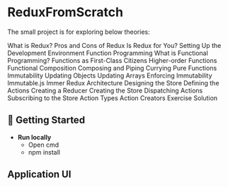 # ReduxFromScratch
The small project is for exploring below theories: 

What is Redux?
Pros and Cons of Redux
Is Redux for You?
Setting Up the Development Environment 
Function Programming 
What is Functional Programming? 
Functions as First-Class Citizens
Higher-order Functions
Functional Composition
Composing and Piping
Currying
Pure Functions
Immutability
Updating Objects
Updating Arrays
Enforcing Immutability
Immutable.js
Immer
Redux Architecture
Designing the Store
Defining the Actions
Creating a Reducer
Creating the Store
Dispatching Actions 
Subscribing to the Store 
Action Types
Action Creators
Exercise
Solution

## 🏃 Getting Started 
- **Run locally**
  - Open cmd
  - npm install
  
## Application UI
